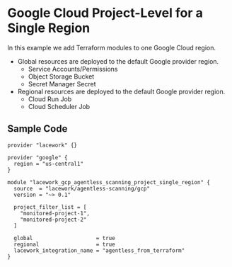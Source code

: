 # Google Cloud Project-Level for a Single Region

In this example we add Terraform modules to one Google Cloud region.

- Global resources are deployed to the default Google provider region.
  - Service Accounts/Permissions
  - Object Storage Bucket
  - Secret Manager Secret
- Regional resources are deployed to the default Google provider region.
  - Cloud Run Job
  - Cloud Scheduler Job

## Sample Code

```hcl
provider "lacework" {}

provider "google" {
  region = "us-central1"
}

module "lacework_gcp_agentless_scanning_project_single_region" {
  source  = "lacework/agentless-scanning/gcp"
  version = "~> 0.1"

  project_filter_list = [
    "monitored-project-1",
    "monitored-project-2"
  ]

  global                    = true
  regional                  = true
  lacework_integration_name = "agentless_from_terraform"
}
```

